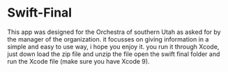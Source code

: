 # Swift-Final
This app was designed for the Orchestra of southern Utah as asked for by the manager of the organization. it focusses on giving information in a simple and easy to use way, i hope you enjoy it. you run it through Xcode, just down load the zip file and unzip the file open the swift final folder and run the Xcode file (make sure you have Xcode 9).
